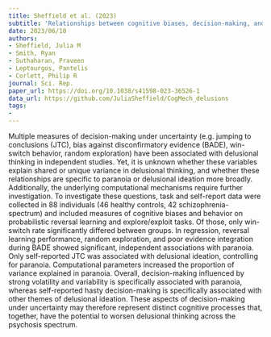 ```yaml
---
title: Sheffield et al. (2023)
subtitle: 'Relationships between cognitive biases, decision-making, and delusions'
date: 2023/06/10
authors:
- Sheffield, Julia M
- Smith, Ryan
- Suthaharan, Praveen
- Leptourgos, Pantelis
- Corlett, Philip R
journal: Sci. Rep.
paper_url: https://doi.org/10.1038/s41598-023-36526-1
data_url: https://github.com/JuliaSheffield/CogMech_delusions
tags:
- 
---
```


Multiple measures of decision-making under uncertainty (e.g. jumping to conclusions (JTC), bias against disconfirmatory evidence (BADE), win-switch behavior, random exploration) have been associated with delusional thinking in independent studies. Yet, it is unknown whether these variables explain shared or unique variance in delusional thinking, and whether these relationships are specific to paranoia or delusional ideation more broadly. Additionally, the underlying computational mechanisms require further investigation. To investigate these questions, task and self-report data were collected in 88 individuals (46 healthy controls, 42 schizophrenia-spectrum) and included measures of cognitive biases and behavior on probabilistic reversal learning and explore/exploit tasks. Of those, only win-switch rate significantly differed between groups. In regression, reversal learning performance, random exploration, and poor evidence integration during BADE showed significant, independent associations with paranoia. Only self-reported JTC was associated with delusional ideation, controlling for paranoia. Computational parameters increased the proportion of variance explained in paranoia. Overall, decision-making influenced by strong volatility and variability is specifically associated with paranoia, whereas self-reported hasty decision-making is specifically associated with other themes of delusional ideation. These aspects of decision-making under uncertainty may therefore represent distinct cognitive processes that, together, have the potential to worsen delusional thinking across the psychosis spectrum.
